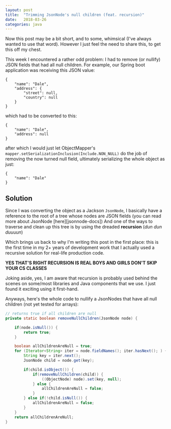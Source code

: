 ```yaml
---
layout: post
title:  "Trimming JsonNode's null children (feat. recursion)"
date:   2018-03-26
categories: java 
---
```


Now this post may be a bit short, and to some, whimsical (I've always wanted to use that word). However I just feel the need to share this, to get this off my chest.

This week I encountered a rather odd problem: I had to remove (or nullify) JSON fields that had all null children. For example, our Spring boot application was receiving this JSON value:

```
{
    "name": "Dale",
    "address": {
        "street": null,
        "country": null
    }
}
```

which had to be converted to this:

```
{
    "name": "Dale",
    "address": null
}
```

after which I would just let ObjectMapper's `mapper.setSerializationInclusion(Include.NON_NULL)` do the job of removing the now turned null field, ultimately serializing the whole object as just:

```
{
    "name": "Dale"
}
```


## Solution

Since I was converting the object as a Jackson `JsonNode`, I basically have a reference to the root of a tree whose nodes are JSON fields (you can read more about JsonNode [here][jsonnode-docs]) And one of the ways to traverse and clean up this tree is by using the dreaded **recursion** (*dun* *dun* *duuuun*)

Which brings us back to why I'm writing this post in the first place: this is the first time in my 2+ years of development work that I actually used a recursive solution for real-life production code.

**YES THAT'S RIGHT RECURSION IS REAL BOYS AND GIRLS DON'T SKIP YOUR CS CLASSES** 

Joking aside, yes, I am aware that recursion is probably used behind the scenes on some/most libraries and Java components that we use. I just found it exciting using it first-hand.

Anyways, here's the whole code to nullify a JsonNodes that have all null children (not yet tested for arrays):
```java
// returns true if all children are null
private static boolean removeNullChildren(JsonNode node) {

    if(node.isNull()) {
        return true;
    }

    boolean allChildrenAreNull = true;
    for (Iterator<String> iter = node.fieldNames(); iter.hasNext(); ) {
        String key = iter.next();
        JsonNode child = node.get(key);

        if(child.isObject()) {
            if(removeNullChildren(child)) {
                ((ObjectNode) node).set(key, null);
            } else {
                allChildrenAreNull = false;
            }
        } else if(!child.isNull()) {
            allChildrenAreNull = false;
        }
    }
    return allChildrenAreNull;
}
```
